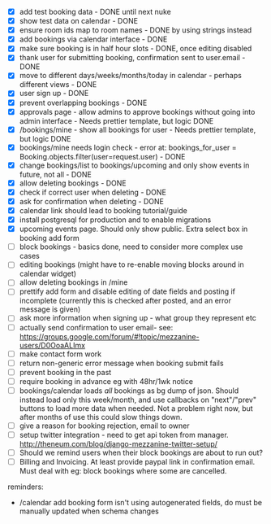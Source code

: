 - [x] add test booking data - DONE until next nuke
- [x] show test data on calendar - DONE
- [x] ensure room ids map to room names - DONE by using strings instead
- [x] add bookings via calendar interface - DONE
- [x] make sure booking is in half hour slots - DONE, once editing disabled
- [x] thank user for submitting booking, confirmation sent to user.email - DONE
- [x] move to different days/weeks/months/today in calendar - perhaps different views - DONE
- [x] user sign up - DONE
- [x] prevent overlapping bookings - DONE
- [x] approvals page - allow admins to approve bookings without going into admin interface - Needs prettier template, but logic DONE
- [x] /bookings/mine - show all bookings for user - Needs prettier template, but logic DONE
- [x] bookings/mine needs login check - error at: bookings_for_user = Booking.objects.filter(user=request.user) - DONE
- [x] change bookings/list to bookings/upcoming and only show events in future, not all - DONE
- [x] allow deleting bookings - DONE
- [x] check if correct user when deleting - DONE
- [x] ask for confirmation when deleting - DONE
- [x] calendar link should lead to booking tutorial/guide
- [x] install postgresql for production and to enable migrations
- [x] upcoming events page. Should only show public. Extra select box in booking add form
- [ ] block bookings - basics done, need to consider more complex use cases
- [ ] editing bookings (might have to re-enable moving blocks around in calendar widget)
- [ ] allow deleting bookings in /mine
- [ ] prettify add form and disable editing of date fields and posting if incomplete (currently this is checked after posted, and an error message is given)
- [ ] ask more information when signing up - what group they represent etc
- [ ] actually send confirmation to user email- see: https://groups.google.com/forum/#!topic/mezzanine-users/D0OoaALImx
- [ ] make contact form work
- [ ] return non-generic error message when booking submit fails
- [ ] prevent booking in the past
- [ ] require booking in advance eg with 48hr/1wk notice
- [ ] bookings/calendar loads *all* bookings as bg dump of json. Should instead load only this week/month, and use callbacks on "next"/"prev" buttons to load more data when needed. Not a problem right now, but after months of use this could slow things down.
- [ ] give a reason for booking rejection, email to owner
- [ ] setup twitter integration - need to get api token from manager. http://theneum.com/blog/django-mezzanine-twitter-setup/
- [ ] Should we remind users when their block bookings are about to run out?
- [ ] Billing and Invoicing. At least provide paypal link in confirmation email. Must deal with eg: block bookings where some are cancelled.

reminders:
- /calendar add booking form isn't using autogenerated fields, do must be manually updated when schema changes